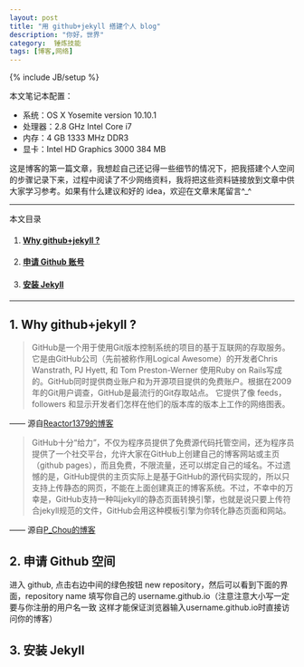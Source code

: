 ```yaml
---
layout: post
title: "用 github+jekyll 搭建个人 blog"
description: "你好，世界"
category:  锤炼技能 
tags: [博客,网络]
---
```

{% include JB/setup %}

本文笔记本配置：

- 系统：OS X Yosemite version 10.10.1
- 处理器：2.8 GHz Intel Core i7
- 内存：4 GB 1333 MHz DDR3
- 显卡：Intel HD Graphics 3000 384 MB

 这是博客的第一篇文章，我想趁自己还记得一些细节的情况下，把我搭建个人空间的步骤记录下来，过程中阅读了不少网络资料，我将把这些<!-- more -->资料链接放到文章中供大家学习参考。如果有什么建议和好的 idea，欢迎在文章末尾留言^_^
 
----------    
 本文目录    
 
1. #### <a href="#t1"> Why github+jekyll ?</a>
 
1. #### <a href="#t2"> 申请 Github 账号</a>   
 
2. #### <a href="#t3"> 安装 Jekyll</a>    

----------    

## <a name="t1">1. Why github+jekyll ?</a>

>GitHub是一个用于使用Git版本控制系统的项目的基于互联网的存取服务。它是由GitHub公司（先前被称作用Logical Awesome）的开发者Chris Wanstrath, PJ Hyett, 和 Tom Preston-Werner 使用Ruby on Rails写成的。GitHub同时提供商业账户和为开源项目提供的免费账户。根据在2009年的Git用户调查，GitHub是最流行的Git存取站点。
它提供了像 feeds，followers 和显示开发者们怎样在他们的版本库的版本上工作的网络图表。

—— 源自[Reactor1379的博客](http://blog.csdn.net)

> GitHub十分“给力”，不仅为程序员提供了免费源代码托管空间，还为程序员提供了一个社交平台，允许大家在GitHub上创建自己的博客网站或主页（github pages），而且免费，不限流量，还可以绑定自己的域名。不过遗憾的是，GitHub提供的主页实际上是基于GitHub的源代码实现的，所以只支持上传静态的网页，不能在上面创建真正的博客系统。不过，不幸中的万幸是，GitHub支持一种叫jekyll的静态页面转换引擎，也就是说只要上传符合jekyll规范的文件，GitHub会用这种模板引擎为你转化静态页面和网站。

—— 源自[P_Chou的博客](http://www.pchou.info)

## <a name="t2">2. 申请 Github 空间</a>

进入 github, 点击右边中间的绿色按钮 new repository，然后可以看到下面的界面，repository name 填写你自己的 username.github.io（注意注意大小写一定要与你注册的用户名一致 这样才能保证浏览器输入username.github.io时直接访问你的博客）

## <a name="t3">3. 安装 Jekyll</a>
